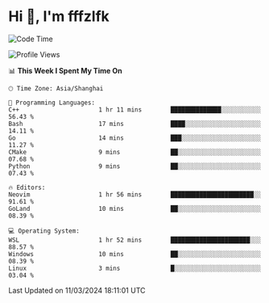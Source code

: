 # Hi 👋, I'm fffzlfk

<!--START_SECTION:waka-->
![Code Time](http://img.shields.io/badge/Code%20Time-673%20hrs%2034%20mins-blue)

![Profile Views](http://img.shields.io/badge/Profile%20Views-0-blue)

📊 **This Week I Spent My Time On** 

```text
🕑︎ Time Zone: Asia/Shanghai

💬 Programming Languages: 
C++                      1 hr 11 mins        ██████████████░░░░░░░░░░░   56.43 % 
Bash                     17 mins             ████░░░░░░░░░░░░░░░░░░░░░   14.11 % 
Go                       14 mins             ███░░░░░░░░░░░░░░░░░░░░░░   11.27 % 
CMake                    9 mins              ██░░░░░░░░░░░░░░░░░░░░░░░   07.68 % 
Python                   9 mins              ██░░░░░░░░░░░░░░░░░░░░░░░   07.43 % 

🔥 Editors: 
Neovim                   1 hr 56 mins        ███████████████████████░░   91.61 % 
GoLand                   10 mins             ██░░░░░░░░░░░░░░░░░░░░░░░   08.39 % 

💻 Operating System: 
WSL                      1 hr 52 mins        ██████████████████████░░░   88.57 % 
Windows                  10 mins             ██░░░░░░░░░░░░░░░░░░░░░░░   08.39 % 
Linux                    3 mins              █░░░░░░░░░░░░░░░░░░░░░░░░   03.04 % 
```


 Last Updated on 11/03/2024 18:11:01 UTC
<!--END_SECTION:waka-->
